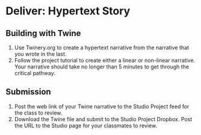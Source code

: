 # Deliver: Hypertext Story

## Building with Twine

1. Use Twinery.org to create a hypertext narrative from the narrative that you wrote in the last.
2. Follow the project tutorial to create either a linear or non-linear narrative. Your narrative should take no longer than 5 minutes to get through the critical pathway. 

## Submission
1. Post the web link of your Twine narrative to the Studio Project feed for the class to review.
2. Download the Twine file and submit to the Studio Project Dropbox. Post the URL to the Studio page for your classmates to review.
